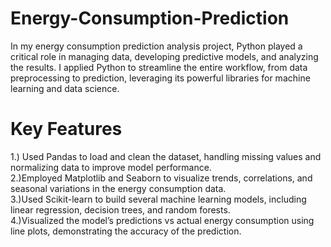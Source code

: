 # Energy-Consumption-Prediction

In my energy consumption prediction analysis project, Python played a critical role in managing data, developing predictive models, and analyzing the results. I applied Python to streamline the entire workflow, from data preprocessing to prediction, leveraging its powerful libraries for machine learning and data science.

# Key Features
1.) Used Pandas to load and clean the dataset, handling missing values and normalizing data to improve model performance.
<br>
2.)Employed Matplotlib and Seaborn to visualize trends, correlations, and seasonal variations in the energy consumption data.
<br>
3.)Used Scikit-learn to build several machine learning models, including linear regression, decision trees, and random forests.
<br>
4.)Visualized the model’s predictions vs actual energy consumption using line plots, demonstrating the accuracy of the prediction.
